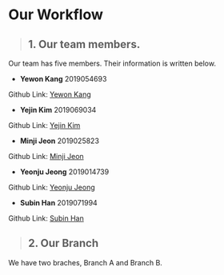 # Our Workflow
 
 

> ## 1. Our team members.
Our team has five members. Their information is written below.
 
 
* **Yewon Kang**    2019054693


Github Link: [Yewon Kang](https://github.com/yewonkang00)
* **Yejin Kim**    2019069034


Github Link: [Yejin Kim](https://github.com/yejin00)

* **Minji Jeon**    2019025823


Github Link: [Minji Jeon](https://github.com/minji9924)

* **Yeonju Jeong**    2019014739


Github Link: [Yeonju Jeong](https://github.com/yeonjujeong)

* **Subin Han**    2019071994


Github Link: [Subin Han](https://github.com/hansususu)


> ## 2. Our Branch
We have two braches, Branch A and Branch B.

